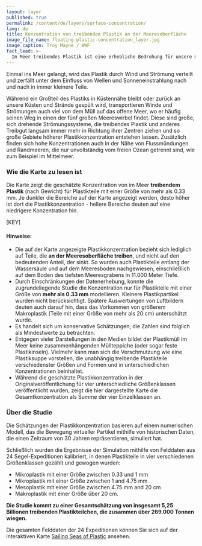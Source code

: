 ```yaml
---
layout: layer
published: true
permalink: /content/de/layers/surface-concentration/
lang: de
title: Konzentration von treibendem Plastik an der Meeresoberfläche
image_file_name: floating-plastic-concentration_layer.jpg
image_caption: Troy Mayne / WWF
fact_lead: >-
  Im Meer treibendes Plastik ist eine erhebliche Bedrohung für unsere marinen Ökosysteme. Seevögel, Fische und Meeressäuger können sich im schwimmenden Plastikmüll verfangen oder diesen mit Nahrung verwechseln und aufnehmen. Giftstoffe können so in die Nahrungsketten gelangen und sich dort anreichern. Das Plastik stellt aber nicht nur eine Gefahr für unsere Umwelt dar, sondern kann auch negative Auswirkungen auf unsere Wirtschaft haben, insbesondere die Tourismus- und Fischereisektoren.
---
```


Einmal ins Meer gelangt, wird das Plastik durch Wind und Strömung verteilt und zerfällt unter dem Einfluss von Wellen und Sonneneinstrahlung nach und nach in immer kleinere Teile.

Während ein Großteil des Plastiks in Küstennähe bleibt oder zurück an unsere Küsten und Strände gespült wird, transportieren Winde und Strömungen auch viel von dem Müll auf das offene Meer, wo er häufig seinen Weg in einen der fünf großen Meereswirbel findet. Diese sind große, sich drehende Strömungssysteme, die treibendes Plastik und anderes Treibgut langsam immer mehr in Richtung ihrer Zentren ziehen und so große Gebiete höherer Plastikkonzentration entstehen lassen. Zusätzlich finden sich hohe Konzentrationen auch in der Nähe von Flussmündungen und Randmeeren, die nur unvollständig vom freien Ozean getrennt sind, wie zum Beispiel im Mittelmeer.

### Wie die Karte zu lesen ist

Die Karte zeigt die geschätzte Konzentration von im Meer **treibendem Plastik** (nach Gewicht) für Plastikteile mit einer Größe von mehr als 0.33 mm. Je dunkler die Bereiche auf der Karte angezeigt werden, desto höher ist dort die Plastikkonzentration - hellere Bereiche deuten auf eine niedrigere Konzentration hin.

[KEY]

#### Hinweise:

* Die auf der Karte angezeigte Plastikkonzentration bezieht sich lediglich auf Teile, die **an der Meeresoberfläche treiben**, und nicht auf den bedeutenden Anteil, der sinkt. So wurden auch Plastikteile entlang der Wassersäule und auf dem Meeresboden nachgewiesen, einschließlich auf dem Boden des tiefsten Meeresgrabens in 11.000 Meter Tiefe.
* Durch Einschränkungen der Datenerhebung, konnte die zugrundeliegende Studie die Konzentration nur für Plastikteile mit einer Größe von **mehr als 0.33 mm** modellieren. Kleinere Plastikpartikel wurden nicht berücksichtigt. Spätere Auswertungen von Luftbildern deuten auch darauf hin, dass das Vorkommen von größerem Makroplastik (Teile mit einer Größe von mehr als 20 cm) unterschätzt wurde.
* Es handelt sich um konservative Schätzungen; die Zahlen sind folglich als Mindestwerte zu betrachten.
* Entgegen vieler Darstellungen in den Medien bildet der Plastikmüll im Meer keine zusammenhängenden Müllteppiche (oder sogar feste Plastikinseln). Vielmehr kann man sich die Verschmutzung wie eine Plastiksuppe vorstellen, die unabhängig treibende Plastikteile verschiedenster Größen und Formen und in unterschiedlichen Konzentrationen beinhaltet.
* Während die geschätzte Plastikkonzentration in der Originalveröffentlichung für vier unterschiedliche Größenklassen veröffentlicht wurden, zeigt die hier dargestellte Karte die Gesamtkonzentration als Summe der vier Einzelklassen an.

### Über die Studie

Die Schätzungen der Plastikkonzentration basieren auf einem numerischen Modell, das die Bewegung virtueller Partikel mithilfe von historischen Daten, die einen Zeitraum von 30 Jahren repräsentieren, simuliert hat.  

Schließlich wurden die Ergebnisse der Simulation mithilfe von Felddaten aus 24 Segel-Expeditionen kalibriert, in denen Plastikteile in vier verschiedenen Größenklassen gezählt und gewogen wurden:

* Mikroplastik mit einer Größe zwischen 0.33 und 1 mm
* Mikroplastik mit einer Größe zwischen 1 and 4.75 mm
* Mesoplastik mit einer Größe zwischen 4.75 mm and 20 cm
* Makroplastik mit einer Größe über 20 cm.

**Die Studie kommt zu einer Gesamtschätzung von insgesamt 5,25 Billionen treibenden Plastikteilchen, die zusammen über 269.000 Tonnen wiegen.**

Die gesamten Felddaten der 24 Expeditionen können Sie sich auf der interaktiven Karte [Sailing Seas of Plastic](http://app.dumpark.com/seas-of-plastic-2/) ansehen.
